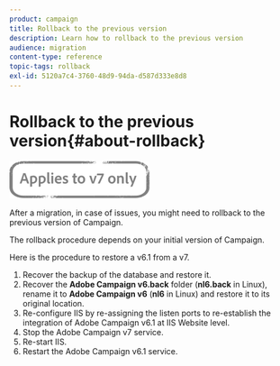 ```yaml
---
product: campaign
title: Rollback to the previous version
description: Learn how to rollback to the previous version
audience: migration
content-type: reference
topic-tags: rollback
exl-id: 5120a7c4-3760-48d9-94da-d587d333e8d8
---
```

# Rollback to the previous version{#about-rollback}

![](../../assets/v7-only.svg)

After a migration, in case of issues, you might need to rollback to the previous version of Campaign.

The rollback procedure depends on your initial version of Campaign.

Here is the procedure to restore a v6.1 from a v7.

1. Recover the backup of the database and restore it.
1. Recover the **Adobe Campaign v6.back** folder (**nl6.back** in Linux), rename it to **Adobe Campaign v6** (**nl6** in Linux) and restore it to its original location.
1. Re-configure IIS by re-assigning the listen ports to re-establish the integration of Adobe Campaign v6.1 at IIS Website level.
1. Stop the Adobe Campaign v7 service.
1. Re-start IIS.
1. Restart the Adobe Campaign v6.1 service.

<!--
	
## Restore to Campaign v6.02

Here is the procedure to restore a v6.02 from a v7.

1. Recover the backup of the database and restore it.
1. Recover the **Neolane v6.back** folder (**nl6.back** in Linux), rename it to **Neolane v6** (**nl6** in Linux) and restore it to its original location.
1. Re-configure IIS by re-assigning the listen ports to re-establish the integration of Adobe Campaign v6.02 at IIS Website level.
1. Stop the Adobe Campaign v6.1 service.
1. Re-start IIS.
1. Restart the Adobe Campaign v6.02 service.

## Restore to Campaign v5.11

Here is the procedure to restore a v5.11 from a v7.

1. Recover the backup of the database and restore it.
1. Recover the **Neolane v5.back** folder (**nl5.back** in Linux), rename it to **Neolane v5** (**nl5** in Linux) and restore it to its original location.
1. Re-configure IIS by re-assigning the listen ports to re-establish the integration of Neolane v5 at IIS Website level.
1. Stop the Adobe Campaign v7 service.
1. Re-start IIS.
1. Re-start the Adobe Campaign v5 service.

-->